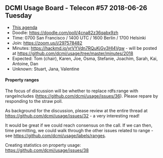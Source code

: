 ## DCMI Usage Board - Telecon #57 2018-06-26 Tuesday

* [This agenda](https://github.com/dcmi/usage/blob/master/minutes/2018/2018-06-26.dcub-telecon-agenda.md)
* Doodle: https://doodle.com/poll/4cna82z36qabx9zh
* Time: 0700 San Francisco / 1400 UTC / 1600 Berlin / 1700 Helsinki
* Join: https://zoom.us/j/297578482 
* Minutes: https://hackmd.io/yrVYVdn7RQuKjGy3HI4Vgw - will be posted at https://github.com/dcmi/usage/tree/master/minutes/2018
* Expected: Tom (chair), Karen, Joe, Osma, Stefanie, Joachim, Sarah, Kai, Antoine, Dan
* Unknown: Stuart, Jana, Valentine

#### Property ranges

The focus of discussion will be whether to replace rdfs:range with
rangeIncludes (https://github.com/dcmi/usage/issues/36).  Please repare by
responding to the straw poll.

As background for the discussion, please review at the entire thread at
https://github.com/dcmi/usage/issues/32 - a very interesting read!

It would be great if we could reach consensus on the call.  If we can then, 
time permitting, we could walk through the other issues related to range - see
https://github.com/dcmi/usage/labels/ranges.

Creating statistics on property usage: https://github.com/dcmi/usage/issues/38
